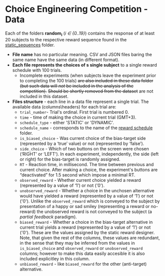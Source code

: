 # Choice Engineering Competition - Data
Each of the folders **random<sub>i</sub>** (*i ∈ {0..19}*) contains the response of at least 20 subjects to the respective reward sequence found in the [static_sequences](https://github.com/ohaddan/competition/tree/master/static_sequences) folder. 

 - **File name** has no particular meaning. CSV and JSON files baring the same name have the same data (in different format).
 - **Each file represents the choices of s single subject** to a single reward schedule with 100 trials. 
   - Incomplete experiments (when subjects leave the experiment prior to completing the 100 trials) ~~are also included in these data folder (but such data will _not_ be included in the analysis of the competition).~~ ~~Should be shortly removed from the dataset~~ are not included in this dataset.
- **Files structure** - each line in a data file represent a single trial. The available data (columns\headers)  for each trial are:
	- `trial_number`- Trial's ordinal. First trial is numbered 0.
	- `time` - time of making the choice in current trial (GMT‎+3).
	- `schedule_type` - either 'STATIC' or 'DYNAMIC'.
	- `schedule_name` - corresponds to the name of the  [reward schedule](https://github.com/ohaddan/competition/tree/master/static_sequences) folder.
	- `is_biased_choice` - Was current choice of the bias-target side (represented by a ‘true’ value) or not (represented by ‘false’).
	- `side_choice` - Which of two buttons on the screen were chosen (‘RIGHT’ or ‘LEFT’). In each experiment, independently, the side (left or right) for the bias-target is randomly assigned. 
	- `RT` - Reaction time, in millisecond. The time between previous and current choice. After making a choice, the experiment's buttons are “deactivated” for 1.5 second which impose a minimal RT.
	- `observed_reward` - Whether current choice yielded a reward (represented by a value of ‘1’) or not ('0').
	- `unobserved_reward` - Whether a choice in the unchosen alternative would have yielded a reward (represented by a value of ‘1’) or not ('0'). Unlike the `observed_reward` which is conveyed to the subject by presentation of a happy or sad smiley (representing a reward or no-reward) the unobserved reward is not conveyed  to the subject (a _partial feedback_ paradigm).
	- `biased_reward` - Whether a choice in the bias-target alternative in current trial yields a reward (represented by a value of ‘1’) or not ('0'). These are the values assigned by the static reward designer. Note, that given the rest of the columns, these values are redundant, in the sense that they may be inferred from the values in `is_biased_choice` and `observed_reward` or `unobserved_reward` columns; however to make this data easily accesible it is also included explicitley in this column.
	- `unbiased_reward` - like `biased_reward` for the other (anti-target) alternative.
